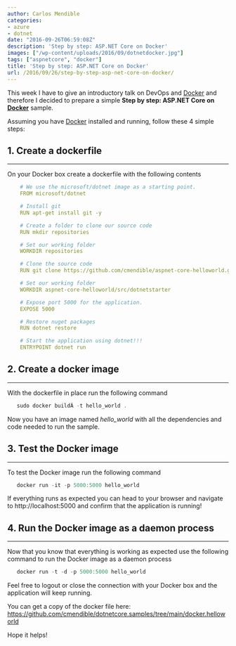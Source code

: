 ```yaml
---
author: Carlos Mendible
categories:
- azure
- dotnet
date: "2016-09-26T06:59:08Z"
description: 'Step by step: ASP.NET Core on Docker'
images: ["/wp-content/uploads/2016/09/dotnetdocker.jpg"]
tags: ["aspnetcore", "docker"]
title: 'Step by step: ASP.NET Core on Docker'
url: /2016/09/26/step-by-step-asp-net-core-on-docker/
---
```

This week I have to give an introductory talk on DevOps and <a href="https://www.docker.com/" target="_blank">Docker</a> and therefore I decided to prepare a simple **Step by step: ASP.NET Core on <a href="https://www.docker.com/" target="_blank">Docker</a>** sample.

Assuming you have <a href="https://www.docker.com/" target="_blank">Docker</a> installed and running, follow these 4 simple steps:

## 1. Create a dockerfile
---
On your Docker box create a dockerfile with the following contents
    
``` yaml
    # We use the microsoft/dotnet image as a starting point.
    FROM microsoft/dotnet

    # Install git
    RUN apt-get install git -y

    # Create a folder to clone our source code
    RUN mkdir repositories

    # Set our working folder
    WORKDIR repositories

    # Clone the source code
    RUN git clone https://github.com/cmendible/aspnet-core-helloworld.git

    # Set our working folder
    WORKDIR aspnet-core-helloworld/src/dotnetstarter

    # Expose port 5000 for the application.
    EXPOSE 5000

    # Restore nuget packages
    RUN dotnet restore

    # Start the application using dotnet!!!
    ENTRYPOINT dotnet run
```

## 2. Create a docker image
---
With the dockerfile in place run the following command
    
``` powershell
   sudo docker buildÂ -t hello_world .
```
Now you have an image named <em>hello_world</em> with all the dependencies and code needed to run the sample.

## 3. Test the Docker image
---
To test the Docker image run the following command
    
``` powershell
   docker run -it -p 5000:5000 hello_world
```
    
If everything runs as expected you can head to your browser and navigate to http://localhost:5000 and confirm that the application is running!
         
## 4. Run the Docker image as a daemon process
---
Now that you know that everything is working as expected use the following command to run the Docker image as a daemon process 
          
``` powershell
   docker run -t -d -p 5000:5000 hello_world
```
          
Feel free to logout or close the connection with your Docker box and the application will keep running.

You can get a copy of the docker file here: <a href="https://github.com/cmendible/dotnetcore.samples/tree/main/docker.helloworld">https://github.com/cmendible/dotnetcore.samples/tree/main/docker.helloworld</a>
        
Hope it helps!